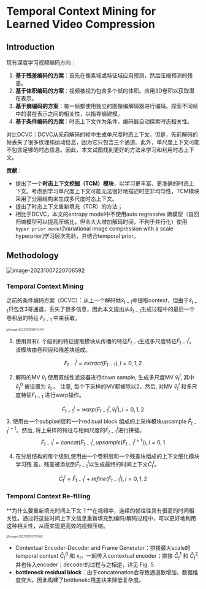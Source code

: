 # Temporal Context Mining for Learned Video Compression



## Introduction

现有深度学习视频编码方向：

1. **基于残差编码的方案**：首先在像素域或特征域应用预测，然后压缩预测的残差。
2. **基于体积编码的方案**：视频被视为包含多个帧的体积。应用3D卷积以获取潜在表示。
3. **基于熵编码的方案**：每一帧都使用独立的图像编解码器进行编码。探索不同帧中的潜在表示之间的相关性，以指导熵建模。
4. **基于条件编码的方案**：时态上下文作为条件，编码器自动探索时态相关性。

对比DCVC：DCVC从先前解码的帧中生成单尺度时态上下文。但是，先前解码的帧丢失了很多纹理和运动信息，因为它只包含三个通道。此外，单尺度上下文可能不包含足够的时态信息。因此，本文试图找到更好的方法来学习和利用时态上下文。

**贡献**：

- 提出了一个**时态上下文挖掘（TCM）模块**，以学习更丰富、更准确的时态上下文。考虑到学习单尺度上下文可能无法很好地描述时空非均匀性，TCM模块采用了分层结构来生成多尺度时态上下文。
- 提出了时态上下文重新填充（TCR）的方法；
- 相比于DCVC，本文的entropy model中不使用auto regressive 熵模型（自回归熵模型可以提高压缩比，但会大大增加解码时间，不利于并行化）使用`hyper prior model`[Variational image compression with a scale hyperprior]学习层次先验，并结合temporal prior。

## Methodology

![image-20231007220706592](https://cdn.jsdelivr.net/gh/J-M-LIU/pic-bed@master//img/image-20231007220706592.png)

### Temporal Context Mining

之前的条件编码方案（DCVC）：从上一个解码帧$\hat{x}_{t-1}$中提取context，但由于$\hat{x}_{t-1}$只包含3哥通道，丢失了很多信息，因此本文提出从$\hat{x}_{t-1}$生成过程中的最后一个卷积层的特征 $F_{t-1}$ 中来获取。

<img src="https://cdn.jsdelivr.net/gh/J-M-LIU/pic-bed@master//img/image-20231009190112491.png" alt="image-20231009190112491" style="zoom:50%;" />

1. 使用具有$L$ 个级别的特征提取模块从传播的特征$F_{t-1}$生成多尺度特征$F_{t-1}^l$。该模块由卷积层和残差块组成。

$$
  F_{t-1}^l=extract(F_{t-1}),l=0,1,2
$$

2. 解码的MV $\hat{v}_t$ 使用双线性滤波器进行down sample, 生成多尺度MV $\hat{v}_t^l$, 其中 $\hat{v}_t^0$ 被设置为 $\hat{v}_t$ 。
    注意, 每个下采样的MV都被除以2。然后, 对MV $\hat{v}_t^l$ 和多尺度特征$F_{t-1}$ 进行warp操作。

$$
\bar{F}_{t-1}^l=warp(F_{t-1}^l,\hat{v}_t^l),l=0,1,2
$$
3. 使用由一个subpixel层和一个redisual block 组成的上采样模块upsample $\bar{F}_{t-1}^{l+1}$。然后, 将上采样的特征与相同尺度的$\bar{F}_{t-1}^l$进行拼接。
   $$
   \tilde{F}_{t-1}^l=concat(\bar{F}_{t-1}^l,upsample(\bar{F}_{t-1}^{l+1})),l=0,1
   $$

4. 在分层结构的每个级别,使用由一个卷积层和一个残差块组成的上下文细化模块学习残
    差。残差被添加到$\bar{F}_{t-1}^l$以生成最终的时间上下文$\bar{C}_t^l$。

$$
\bar{C}_t^l=\bar{F}_{t-1}^l+refine(\tilde{F}_{t-1}^l),l=0,1,2
$$

### Temporal Context Re-ﬁlling

**为什么要重新填充时间上下文？**在视频中，连续的帧往往具有很高的时间相关性。通过将这些时间上下文信息重新填充到编码/解码过程中，可以更好地利用这种相关性，从而实现更高效的视频压缩。

<img src="https://cdn.jsdelivr.net/gh/J-M-LIU/pic-bed@master//img/image-20231010121111260.png" alt="image-20231010121111260" style="zoom:50%;" />

- Contextual Encoder-Decoder and Frame Generator：拼接最大scale的temporal context $\bar{C}_t^0$ 和 $x_t$，一起传入contextual encoder；拼接 $\bar{C}_t^1$ 和 $\bar{C}_t^2$ 并也传入encoder；decoder的过程与之相逆，详见 Fig. 5. 
- **bottleneck residual block**：由于concatenation会导致通道数增加，数据维度变大，因此构建了bottlenekc残差块来降低复杂度。
